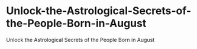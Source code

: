 # Unlock-the-Astrological-Secrets-of-the-People-Born-in-August
Unlock the Astrological Secrets of the People Born in August
